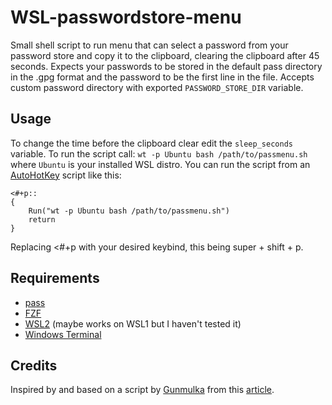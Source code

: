 # WSL-passwordstore-menu
Small shell script to run menu that can select a password from your password store and copy it to the clipboard, clearing the clipboard after 45 seconds.
Expects your passwords to be stored in the default pass directory in the .gpg format and the password to be the first line in the file.
Accepts custom password directory with exported `PASSWORD_STORE_DIR` variable.

## Usage
To change the time before the clipboard clear edit the `sleep_seconds` variable.
To run the script call: `wt -p Ubuntu bash /path/to/passmenu.sh` where `Ubuntu` is your installed WSL distro.
You can run the script from an [AutoHotKey](https://www.autohotkey.com/) script like this:
```
<#+p::
{ 
	Run("wt -p Ubuntu bash /path/to/passmenu.sh")
	return
}
```
Replacing <#+p with your desired keybind, this being super + shift + p.

## Requirements
- [pass](https://www.passwordstore.org/)
- [FZF](https://github.com/junegunn/fzf)
- [WSL2](https://learn.microsoft.com/en-us/windows/wsl/install) (maybe works on WSL1 but I haven't tested it)
- [Windows Terminal](https://learn.microsoft.com/en-us/windows/terminal/install)

## Credits
Inspired by and based on a script by [Gunmulka](https://github.com/gumulka) from this [article](https://gummu.de/wsl-passwords-en.html).
